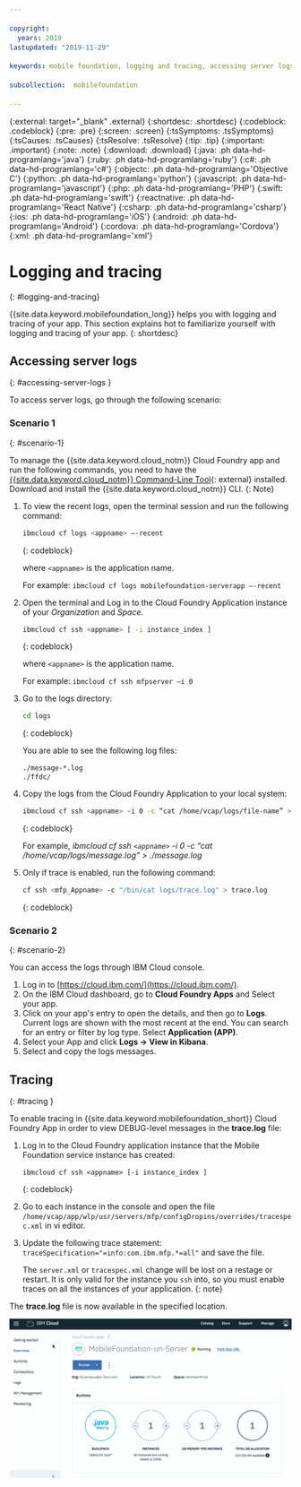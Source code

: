 ```yaml
---

copyright:
  years: 2019
lastupdated: "2019-11-29"

keywords: mobile foundation, logging and tracing, accessing server logs, logging, tracing

subcollection:  mobilefoundation

---
```


{:external: target="_blank" .external}
{:shortdesc: .shortdesc}
{:codeblock: .codeblock}
{:pre: .pre}
{:screen: .screen}
{:tsSymptoms: .tsSymptoms}
{:tsCauses: .tsCauses}
{:tsResolve: .tsResolve}
{:tip: .tip}
{:important: .important}
{:note: .note}
{:download: .download}
{:java: .ph data-hd-programlang='java'}
{:ruby: .ph data-hd-programlang='ruby'}
{:c#: .ph data-hd-programlang='c#'}
{:objectc: .ph data-hd-programlang='Objective C'}
{:python: .ph data-hd-programlang='python'}
{:javascript: .ph data-hd-programlang='javascript'}
{:php: .ph data-hd-programlang='PHP'}
{:swift: .ph data-hd-programlang='swift'}
{:reactnative: .ph data-hd-programlang='React Native'}
{:csharp: .ph data-hd-programlang='csharp'}
{:ios: .ph data-hd-programlang='iOS'}
{:android: .ph data-hd-programlang='Android'}
{:cordova: .ph data-hd-programlang='Cordova'}
{:xml: .ph data-hd-programlang='xml'}

# Logging and tracing
{: #logging-and-tracing}

{{site.data.keyword.mobilefoundation_long}} helps you with logging and tracing of your app. This section explains hot to familiarize yourself with logging and tracing of your app. 
{: shortdesc}

## Accessing server logs
{: #accessing-server-logs }

To access server logs, go through the following scenario:

### Scenario 1
{: #scenario-1}

To manage the {{site.data.keyword.cloud_notm}} Cloud Foundry app and run the following commands, you need to have the [{{site.data.keyword.cloud_notm}} Command-Line Tool](https://github.com/cloudfoundry/cli/releases){: external} installed. Download and install the {{site.data.keyword.cloud_notm}} CLI.
{: Note}

1. To view the recent logs, open the terminal session and run the following command:

   ```bash
   ibmcloud cf logs <appname> –-recent
   ```
   {: codeblock}
    
   where `<appname>` is the application name.

   For example: `ibmcloud cf logs mobilefoundation-serverapp –-recent`

1. Open the terminal and Log in to the Cloud Foundry Application instance of your *Organization* and *Space*.

   ```bash
   ibmcloud cf ssh <appname> [ -i instance_index ]
   ```
   {: codeblock}

   where `<appname>` is the application name.

   For example: `ibmcloud cf ssh mfpserver –i 0`
    
1. Go to the logs directory:

   ```bash
   cd logs
   ```
   {: codeblock}
 
   You are able to see the following log files:

   ``` 
   ./message-*.log
   ./ffdc/
   ```

1. Copy the logs from the Cloud Foundry Application to your local system:

   ```bash
   ibmcloud cf ssh <appname> -i 0 -c “cat /home/vcap/logs/file-name” > ./file-name
   ```
   {: codeblock}

   For example, *ibmcloud cf ssh `<appname>` -i 0 -c “cat /home/vcap/logs/message.log” > ./message.log*

1. Only if trace is enabled, run the following command:
 
   ```bash
   cf ssh <mfp_Appname> -c "/bin/cat logs/trace.log" > trace.log
   ```
   {: codeblock}

### Scenario 2
{: #scenario-2}

You can access the logs through IBM Cloud console. 

1. Log in to [https://cloud.ibm.com/](https://cloud.ibm.com/).
1. On the IBM Cloud dashboard, go to **Cloud Foundry Apps** and Select your app.
1. Click on your app's entry to open the details, and then go to **Logs**. Current logs are shown with the most recent at the end. You can search for an entry or filter by log type. Select **Application (APP)**.
1. Select your App and click **Logs → View in Kibana**.
1. Select and copy the logs messages.

## Tracing
{: #tracing }

To enable tracing in {{site.data.keyword.mobilefoundation_short}} Cloud Foundry App in order to view DEBUG-level messages in the **trace.log** file:

1. Log in to the Cloud Foundry application instance that the Mobile Foundation service instance has created:

   ```
   ibmcloud cf ssh <appname> [-i instance_index ]
   ```
   {: codeblock}

1. Go to each instance in the console and open the file `/home/vcap/app/wlp/usr/servers/mfp/configDropins/overrides/tracespec.xml` in vi editor.
1. Update the following trace statement: 
   `traceSpecification="=info:com.ibm.mfp.*=all"` 
   and save the file.

   The `server.xml` or `tracespec.xml` change will be lost on a restage or restart. It is only valid for the instance you `ssh` into, so you must enable traces on all the instances of your application.
   {: note}

The **trace.log** file is now available in the specified location.

<img class="gifplayer" alt="Server logs for the {{site.data.keyword.mobilefoundation_short}} service" src="images/mf-trace-setting.png"/>
